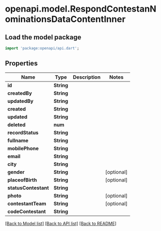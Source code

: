 # openapi.model.RespondContestanNominationsDataContentInner

## Load the model package
```dart
import 'package:openapi/api.dart';
```

## Properties
Name | Type | Description | Notes
------------ | ------------- | ------------- | -------------
**id** | **String** |  | 
**createdBy** | **String** |  | 
**updatedBy** | **String** |  | 
**created** | **String** |  | 
**updated** | **String** |  | 
**deleted** | **num** |  | 
**recordStatus** | **String** |  | 
**fullname** | **String** |  | 
**mobilePhone** | **String** |  | 
**email** | **String** |  | 
**city** | **String** |  | 
**gender** | **String** |  | [optional] 
**placeofBirth** | **String** |  | [optional] 
**statusContestant** | **String** |  | 
**photo** | **String** |  | [optional] 
**contestantTeam** | **String** |  | [optional] 
**codeContestant** | **String** |  | 

[[Back to Model list]](../README.md#documentation-for-models) [[Back to API list]](../README.md#documentation-for-api-endpoints) [[Back to README]](../README.md)


